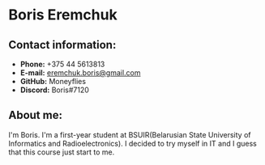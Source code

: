 # Boris Eremchuk

## Contact information:

- **Phone:** +375 44 5613813
- **E-mail:** eremchuk.boris@gmail.com
- **GitHub:** Moneyflies
- **Discord:** Boris#7120

## About me:

I'm Boris. I'm a first-year student at BSUIR(Belarusian State University of Informatics and Radioelectronics). I decided to try myself in IT and I guess that this course just start to me.
